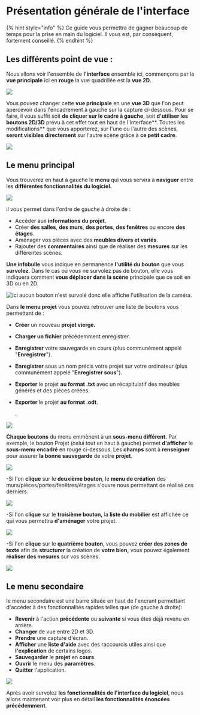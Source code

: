 # Présentation générale de l'interface

{% hint style="info" %}
Ce guide vous permettra de gagner beaucoup de temps pour la prise en main du logiciel. Il vous est, par conséquent, fortement conseillé.
{% endhint %}

## Les différents point de vue :

Nous allons voir l'ensemble de **l'interface** ensemble ici, commençons par la **vue principale** ici en **rouge** la vue quadrillée est la **vue 2D.**   

![](.gitbook/assets/presentationlogicielviewprincipal.jpg)

Vous pouvez changer cette **vue principale** en une **vue 3D** que l'on peut apercevoir dans l'encadrement à gauche sur la capture ci-dessous. Pour se faire, il vous suffit soit **de cliquer sur le cadre à gauche**, soit **d'utiliser les boutons 2D/3D** prévu à cet effet tout en haut de l'interface**. Toutes les modifications** que vous apporterez, sur l'une ou l'autre des scènes, **seront visibles directement** sur l'autre scène grâce à **ce petit cadre**. 

![](.gitbook/assets/presentationlogicielviewsecondaire.jpg)



## **Le menu principal**

Vous trouverez en haut à gauche le **menu** qui vous servira à **naviguer** entre les **différentes fonctionnalités du logiciel.** 

![](.gitbook/assets/presentationlogicielmenustrip.jpg)

il vous permet dans l'ordre de gauche à droite de :  

* Accéder aux **informations du projet.**
* Créer **des salles**, **des murs**, **des portes**, **des fenêtres** ou encore **des étages**.
* Aménager vos pièces avec des **meubles divers et variés**.
* Rajouter des **commentaires** ainsi que de réaliser des **mesures** sur les différentes scènes.  

**Une infobulle** vous indique en permanence **l'utilité du bouton** que vous **survolez**. Dans le cas où vous ne survolez pas de bouton, elle vous indiquera comment **vous déplacer** **dans la scène** principale que ce soit en 3D ou en 2D.

![ici aucun bouton n&apos;est survol&#xE9; donc elle affiche l&apos;utilisation de la cam&#xE9;ra.](.gitbook/assets/presentationlogicielviewbarreastuce.jpg)

Dans **le menu projet** vous pouvez retrouver une liste de boutons vous permettant de : 

* **Créer** un nouveau **projet vierge.**
* **Charger un fichier** précédemment enregistrer.
* **Enregistrer** votre sauvegarde en cours \(plus communément appelé "**Enregistrer**"\).
* **Enregistrer** sous un nom précis votre projet sur votre ordinateur \(plus communément appelé "**Enregistrer sous**"\).
* **Exporter** le projet **au format .txt** avec un récapitulatif des meubles générés et des pièces créées.
* **Exporter** le projet **au format .odt**.

  .

![](.gitbook/assets/presentationongletsousmenu.jpg)

**Chaque boutons** du menu emmènent à un **sous-menu différent.** Par exemple, le bouton Projet \(celui tout en haut à gauche\) permet **d'afficher** le **sous-menu encadré** en rouge ci-dessous. Les **champs** sont à **renseigner** pour assurer **la bonne sauvegarde** de votre **projet**.

![](.gitbook/assets/presentationinspector.jpg)

-Si l'on **clique** sur le **deuxième bouton**, le **menu de création** des murs/pièces/portes/fenêtres/étages s'ouvre nous permettant de réalisé ces derniers.

![](.gitbook/assets/image%20%2828%29.png)

-Si l'on **clique** sur le **troisième bouton,** la **liste du mobilier** est affichée ce qui vous permettra **d'aménager** votre projet.

![](.gitbook/assets/image%20%2813%29.png)

-Si l'on **clique** sur le **quatrième bouton**, vous pouvez **créer des zones de texte** afin de **structurer** la création de **votre bien,** vous pouvez également **réaliser des mesures** sur vos scènes.

![](.gitbook/assets/quatrieme.jpg)

## Le menu secondaire

le menu secondaire est une barre située en haut de l'encrant permettant d'accéder à des fonctionnalités rapides telles que \(de gauche à droite\):

* **Revenir** à l'action **précédente** ou **suivante** si vous êtes déjà revenu en arrière.
* **Changer** de vue entre 2D et 3D.
* **Prendre** une capture d'écran.
* **Afficher** une **liste d'aide** avec des raccourcis utiles ainsi que **l'explication** de certains logos.
* **Sauvegarder** le **projet** en **cours**.
* **Ouvrir** le menu des **paramètres**.
* **Quitter** l'application.

![](.gitbook/assets/presentationmenustrip.jpg)

Après avoir survolez **les fonctionnalités de l'interface du logiciel**, nous allons maintenant voir plus en détail **les fonctionnalités énoncées précédemment**.

